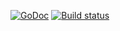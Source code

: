 [![GoDoc](http://img.shields.io/badge/godoc-reference-blue.svg)](http://godoc.org/github.com/yfronto/newrevlic)
[![Build
status](https://travis-ci.org/yfronto/newrelic.svg)](https://travis-ci.org/yfronto/newrelic)
